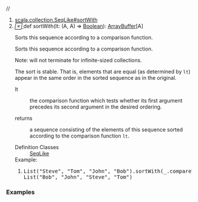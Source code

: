 //
<ol>
<li><a href="https://www.scala-lang.org/api/2.12.3/scala/collection/mutable/ArrayBuffer.html#sortWith(lt:(A,A)=>Boolean):Repr">scala.collection.SeqLike#sortWith</a></li>
<li name="scala.collection.SeqLike#sortWith" visbl="pub" class="indented0 " data-isabs="false" fullcomment="yes" group="Ungrouped"> <a id="sortWith(lt:(A,A)=>Boolean):Repr"></a><a id="sortWith((A,A)⇒Boolean):ArrayBuffer[A]"></a> <span class="permalink"> <a href="../../../scala/collection/mutable/ArrayBuffer.html#sortWith(lt:(A,A)=>Boolean):Repr" title="Permalink"> <i class="material-icons"></i> </a> </span> <span class="modifier_kind"> <span class="modifier"></span> <span class="kind">def</span> </span> <span class="symbol"> <span class="name">sortWith</span><span class="params">(<span name="lt">lt: (<span class="extype" name="scala.collection.mutable.ArrayBuffer.A">A</span>, <span class="extype" name="scala.collection.mutable.ArrayBuffer.A">A</span>) ⇒ <a href="../../Boolean.html" class="extype" name="scala.Boolean">Boolean</a></span>)</span><span class="result">: <a href="" class="extype" name="scala.collection.mutable.ArrayBuffer">ArrayBuffer</a>[<span class="extype" name="scala.collection.mutable.ArrayBuffer.A">A</span>]</span> </span> <p class="shortcomment cmt">Sorts this sequence according to a comparison function.</p>
 <div class="fullcomment">
  <div class="comment cmt">
   <p>Sorts this sequence according to a comparison function.</p>
   <p> Note: will not terminate for infinite-sized collections.</p>
   <p> The sort is stable. That is, elements that are equal (as determined by <code>lt</code>) appear in the same order in the sorted sequence as in the original. </p>
  </div>
  <dl class="paramcmts block">
   <dt class="param">
    lt
   </dt>
   <dd class="cmt">
    <p>the comparison function which tests whether its first argument precedes its second argument in the desired ordering.</p>
   </dd>
   <dt>
    returns
   </dt>
   <dd class="cmt">
    <p>a sequence consisting of the elements of this sequence sorted according to the comparison function <code>lt</code>.</p>
   </dd>
  </dl>
  <dl class="attributes block"> 
   <dt>
    Definition Classes
   </dt>
   <dd>
    <a href="../SeqLike.html" class="extype" name="scala.collection.SeqLike">SeqLike</a>
   </dd>
   <div class="block">
    Example: 
    <ol>
     <li class="cmt"><p></p><pre><span class="std">List</span>(<span class="lit">"Steve"</span>, <span class="lit">"Tom"</span>, <span class="lit">"John"</span>, <span class="lit">"Bob"</span>).sortWith(_.compareTo(_) &lt; <span class="num">0</span>) =
<span class="std">List</span>(<span class="lit">"Bob"</span>, <span class="lit">"John"</span>, <span class="lit">"Steve"</span>, <span class="lit">"Tom"</span>)</pre></li>
    </ol> 
   </div>
  </dl>
 </div> </li>
        </ol>


### Examples



